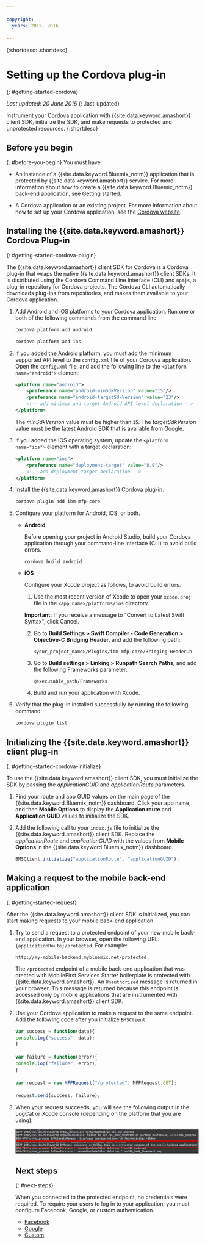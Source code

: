 ```yaml
---

copyright:
  years: 2015, 2016
  
---
```

{:shortdesc: .shortdesc}

# Setting up the Cordova plug-in
{: #getting-started-cordova}

*Last updated: 20 June 2016*
{: .last-updated}

Instrument your Cordova application with {{site.data.keyword.amashort}} client SDK, initialize the SDK, and make requests to protected and unprotected resources.
{:shortdesc}

## Before you begin
{: #before-you-begin}
You must have:
* An instance of a  {{site.data.keyword.Bluemix_notm}} application that is protected by {{site.data.keyword.amashort}} service. For more information about how to create a {{site.data.keyword.Bluemix_notm}} back-end application, see [Getting started](index.html).

* A  Cordova application or an existing project. For more information about how to set up your Cordova application, see the [Cordova website](https://cordova.apache.org/).

## Installing the {{site.data.keyword.amashort}} Cordova Plug-in
{: #getting-started-cordova-plugin}

The {{site.data.keyword.amashort}} client SDK for Cordova is a Cordova plug-in that wraps the native {{site.data.keyword.amashort}} client SDKs. It is distributed using the Cordova Command Line Interface (CLI) and `npmjs`, a plug-in repository for Cordova projects. The Cordova CLI automatically downloads plug-ins from repositories, and makes them available to your Cordova application.

1. Add Android and iOS platforms to your Cordova application. Run one or both of the following commands from the command line:

	```Bash
	cordova platform add android
	```

	```Bash
	cordova platform add ios
	```

1. If you added the Android platform, you must add the minimum supported API level to the `config.xml` file of your Cordova application. Open the `config.xml` file, and add the following line to the `<platform name="android">` element:

	```XML
	<platform name="android">  
		<preference name="android-minSdkVersion" value="15"/>
		<preference name="android-targetSdkVersion" value="23"/>
		<!-- add minimum and target Android API level declaration -->
	</platform>
	```

	The *minSdkVersion* value must be higher than `15`. The *targetSdkVersion* value must be the latest Android SDK that is available from Google.

1. If you added the iOS operating system, update the `<platform name="ios">` element with a target declaration:

	```XML
	<platform name="ios">
		<preference name="deployment-target" value="8.0"/>
		<!-- add deployment target declaration -->
	</platform>
	```

1. Install the {{site.data.keyword.amashort}} Cordova plug-in:

 	```Bash
	cordova plugin add ibm-mfp-core
	```

1. Configure your platform for Android, iOS, or both.

	* **Android**

		Before opening your project in Android Studio, build your Cordova application through your command-line interface (CLI) to avoid build errors.

		```
		cordova build android
		```

	* **iOS**

		Configure your Xcode project as follows, to avoid build errors.

		1. Use the most recent version of Xcode to open your `xcode.proj` file in the `<app_name>/platforms/ios` directory.

		**Important:** If you receive a message to "Convert to Latest Swift Syntax", click Cancel.

		2. Go to **Build Settings > Swift Compiler - Code Generation > Objective-C Bridging Header**, and add the following path:

			```
			<your_project_name>/Plugins/ibm-mfp-core/Bridging-Header.h
			```

		3. Go to **Build settings > Linking > Runpath Search Paths**, and add the following Frameworks parameter:

			```
			@executable_path/Frameworks
			```

		4. Build and run your application with Xcode.

1. Verify that the plug-in installed successfully by running the following command:

	```Bash
	cordova plugin list
	```

## Initializing the {{site.data.keyword.amashort}} client plug-in
{: #getting-started-cordova-initialize}

To use the {{site.data.keyword.amashort}} client SDK, you must initialize the SDK by passing the *applicationGUID* and *applicationRoute* parameters.

1. Find your route and app GUID values on the main page of the {{site.data.keyword.Bluemix_notm}} dashboard. Click your app name, and then **Mobile Options** to display the **Application route** and **Application GUID** values to initialize the SDK.

3. Add the following call to your `index.js` file to initialize the {{site.data.keyword.amashort}} client SDK. Replace the *applicationRoute* and *applicationGUID* with the values from **Mobile Options** in the {{site.data.keyword.Bluemix_notm}} dashboard.

	```JavaScript
	BMSClient.initialize("applicationRoute", "applicationGUID");
	```

## Making a request to the mobile back-end application
{: #getting-started-request}

After the {{site.data.keyword.amashort}} client SDK is initialized, you can start making requests to your mobile back-end application.

1. Try to send a request to a protected endpoint of your new mobile back-end application. In your browser, open the following URL: `{applicationRoute}/protected`. For example:

	```
	http://my-mobile-backend.mybluemix.net/protected
	```

	The `/protected` endpoint of a mobile back-end application that was created with MobileFirst Services Starter boilerplate is protected with {{site.data.keyword.amashort}}. An `Unauthorized` message is returned in your browser. This message is returned because this endpoint is accessed only by mobile applications that are instrumented with {{site.data.keyword.amashort}} client SDK.

1. Use your Cordova application to make a request to the same endpoint. Add the following code after you initialize `BMSClient`:

	```Javascript
	var success = function(data){
	console.log("success", data);
	}

	var failure = function(error){
	console.log("failure", error);
	}

	var request = new MFPRequest("/protected", MFPRequest.GET);

	request.send(success, failure);
	```

1. When your request succeeds, you will see the following output in the LogCat or Xcode console (depending on the platform that you are using):

	![image](images/getting-started-android-success.png)

	## Next steps
	{: #next-steps}

	When you connected to the protected endpoint, no credentials were required. To require your users to log in to your application, you must configure Facebook, Google, or custom authentication.
	* [Facebook](facebook-auth-cordova.html)
	* [Google](google-auth-cordova.html)
	* [Custom](custom-auth-cordova.html)

